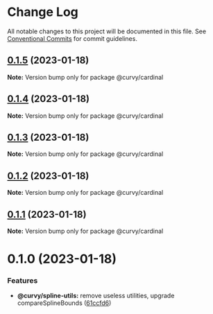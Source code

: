 # Change Log

All notable changes to this project will be documented in this file.
See [Conventional Commits](https://conventionalcommits.org) for commit guidelines.

## [0.1.5](https://github.com/tkofh/curvy/compare/@curvy/cardinal@0.1.4...@curvy/cardinal@0.1.5) (2023-01-18)

**Note:** Version bump only for package @curvy/cardinal

## [0.1.4](https://github.com/tkofh/curvy/compare/@curvy/cardinal@0.1.3...@curvy/cardinal@0.1.4) (2023-01-18)

**Note:** Version bump only for package @curvy/cardinal

## [0.1.3](https://github.com/tkofh/curvy/compare/@curvy/cardinal@0.1.2...@curvy/cardinal@0.1.3) (2023-01-18)

**Note:** Version bump only for package @curvy/cardinal

## [0.1.2](https://github.com/tkofh/curvy/compare/@curvy/cardinal@0.1.1...@curvy/cardinal@0.1.2) (2023-01-18)

**Note:** Version bump only for package @curvy/cardinal

## [0.1.1](https://github.com/tkofh/curvy/compare/@curvy/cardinal@0.1.0...@curvy/cardinal@0.1.1) (2023-01-18)

**Note:** Version bump only for package @curvy/cardinal

# 0.1.0 (2023-01-18)

### Features

- **@curvy/spline-utils:** remove useless utilities, upgrade compareSplineBounds ([61ccfd6](https://github.com/tkofh/curvy/commit/61ccfd6f143ca3de1f6aa4c09c15256427dab257))
